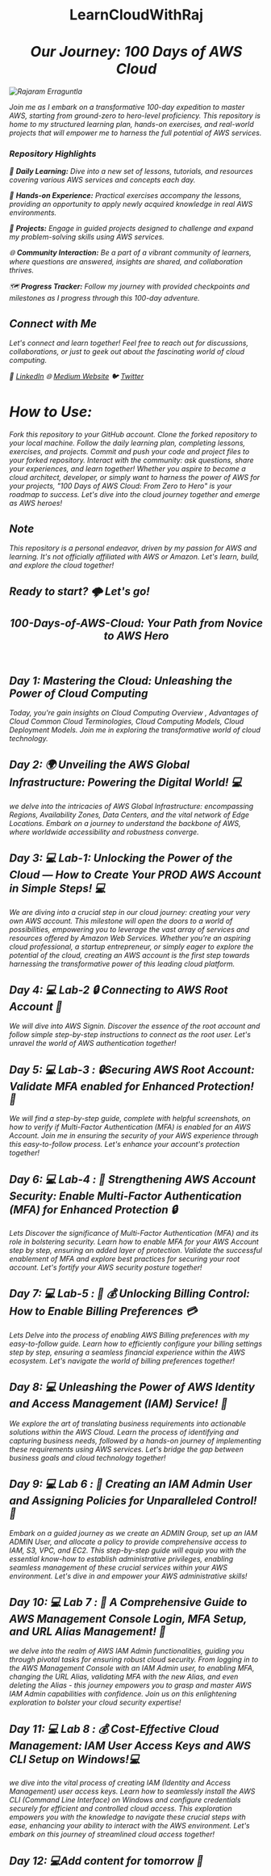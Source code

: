<p align="center">
  <h1 align="center"?<em> LearnCloudWithRaj<em></h1>
    <h1 align="center"?<em> Our Journey: 100 Days of AWS Cloud<em></h1>
  <img src="https://github.com/iamrajaram1/iamrajaram1/blob/main/developerguy.gif" alt="Rajaram Erraguntla">
</p>


Join me as I embark on a transformative 100-day expedition to master AWS, starting from ground-zero to hero-level proficiency. This repository is home to my structured learning plan, hands-on exercises, and real-world projects that will empower me to harness the full potential of AWS services.


### Repository Highlights


📖 **Daily Learning:** Dive into a new set of lessons, tutorials, and resources covering various AWS services and concepts each day.

🔧 **Hands-on Experience:** Practical exercises accompany the lessons, providing an opportunity to apply newly acquired knowledge in real AWS environments.

🚀 **Projects:** Engage in guided projects designed to challenge and expand my problem-solving skills using AWS services.

🌐 **Community Interaction:** Be a part of a vibrant community of learners, where questions are answered, insights are shared, and collaboration thrives.

🗺️ **Progress Tracker:** Follow my journey with provided checkpoints and milestones as I progress through this 100-day adventure.

## Connect with Me

Let's connect and learn together! Feel free to reach out for discussions, collaborations, or just to geek out about the fascinating world of cloud computing.

💼 [LinkedIn](https://www.linkedin.com/in/iamrajaram1)
🌐 [Medium Website](https://iamrajaram1.medium.com/)
🐦 [Twitter](https://twitter.com/iamrajaram1)

# How to Use:
Fork this repository to your GitHub account.
Clone the forked repository to your local machine.
Follow the daily learning plan, completing lessons, exercises, and projects.
Commit and push your code and project files to your forked repository.
Interact with the community: ask questions, share your experiences, and learn together!
Whether you aspire to become a cloud architect, developer, or simply want to harness the power of AWS for your projects, "100 Days of AWS Cloud: From Zero to Hero" is your roadmap to success. Let's dive into the cloud journey together and emerge as AWS heroes!

## Note

This repository is a personal endeavor, driven by my passion for AWS and learning. It's not officially affiliated with AWS or Amazon. Let's learn, build, and explore the cloud together!

## Ready to start? 🌩️ Let's go! </br>


<p align="center">
  <h2 align="center"?<em> 100-Days-of-AWS-Cloud: Your Path from Novice to AWS Hero </em></h2></p></br>
</p>



## Day 1: Mastering the Cloud: Unleashing the Power of Cloud Computing

Today, you're gain insights on Cloud Computing Overview , Advantages of Cloud Common Cloud Terminologies, Cloud Computing Models, Cloud Deployment Models. Join me in exploring the transformative world of cloud technology. 


## Day 2: 🌍 Unveiling the AWS Global Infrastructure: Powering the Digital World! 💻

we delve into the intricacies of AWS Global Infrastructure: encompassing Regions, Availability Zones, Data Centers, and the vital network of Edge Locations. Embark on a journey to understand the backbone of AWS, where worldwide accessibility and robustness converge.

## Day 3: 💻 Lab-1: Unlocking the Power of the Cloud — How to Create Your PROD AWS Account in Simple Steps! 💻

We are diving into a crucial step in our cloud journey: creating your very own AWS account. This milestone will open the doors to a world of possibilities, empowering you to leverage the vast array of services and resources offered by Amazon Web Services. Whether you’re an aspiring cloud professional, a startup entrepreneur, or simply eager to explore the potential of the cloud, creating an AWS account is the first step towards harnessing the transformative power of this leading cloud platform. 

## Day 4: 💻 Lab-2 🔒 Connecting to AWS Root Account 💪

We will dive into AWS Signin. Discover the essence of the root account and follow simple step-by-step instructions to connect as the root user. Let's unravel the world of AWS authentication together!

## Day 5: 💻 Lab-3 : 🔒Securing AWS Root Account: Validate MFA enabled for Enhanced Protection! 💪

We will find a step-by-step guide, complete with helpful screenshots, on how to verify if Multi-Factor Authentication (MFA) is enabled for an AWS Account. Join me in ensuring the security of your AWS experience through this easy-to-follow process. Let's enhance your account's protection together!

## Day 6: 💻 Lab-4 : 💪 Strengthening AWS Account Security: Enable Multi-Factor Authentication (MFA) for Enhanced Protection 🔒

Lets Discover the significance of Multi-Factor Authentication (MFA) and its role in bolstering security. Learn how to enable MFA for your AWS Account step by step, ensuring an added layer of protection. Validate the successful enablement of MFA and explore best practices for securing your root account. Let's fortify your AWS security posture together!

## Day 7: 💻 Lab-5 : 🔑 💰 Unlocking Billing Control: How to Enable Billing Preferences 💳

Lets Delve into the process of enabling AWS Billing preferences with my easy-to-follow guide. Learn how to efficiently configure your billing settings step by step, ensuring a seamless financial experience within the AWS ecosystem. Let's navigate the world of billing preferences together!

## Day 8: 💻 Unleashing the Power of AWS Identity and Access Management (IAM) Service! 💪

We explore the art of translating business requirements into actionable solutions within the AWS Cloud. Learn the process of identifying and capturing business needs, followed by a hands-on journey of implementing these requirements using AWS services. Let's bridge the gap between business goals and cloud technology together!

## Day 9: 💻 Lab 6 : 🔐 Creating an IAM Admin User and Assigning Policies for Unparalleled Control! 💪

Embark on a guided journey as we create an ADMIN Group, set up an IAM ADMIN User, and allocate a policy to provide comprehensive access to IAM, S3, VPC, and EC2. This step-by-step guide will equip you with the essential know-how to establish administrative privileges, enabling seamless management of these crucial services within your AWS environment. Let's dive in and empower your AWS administrative skills!

## Day 10: 💻 Lab 7 : 🔐 A Comprehensive Guide to AWS Management Console Login, MFA Setup, and URL Alias Management! 💼

we delve into the realm of AWS IAM Admin functionalities, guiding you through pivotal tasks for ensuring robust cloud security. From logging in to the AWS Management Console with an IAM Admin user, to enabling MFA, changing the URL Alias, validating MFA with the new Alias, and even deleting the Alias - this journey empowers you to grasp and master AWS IAM Admin capabilities with confidence. Join us on this enlightening exploration to bolster your cloud security expertise!

## Day 11: 💻 Lab 8 :  💰 Cost-Effective Cloud Management: IAM User Access Keys and AWS CLI Setup on Windows!💻

we dive into the vital process of creating IAM (Identity and Access Management) user access keys. Learn how to seamlessly install the AWS CLI (Command Line Interface) on Windows and configure credentials securely for efficient and controlled cloud access. This exploration empowers you with the knowledge to navigate these crucial steps with ease, enhancing your ability to interact with the AWS environment. Let's embark on this journey of streamlined cloud access together!

## Day 12: 💻Add content for tomorrow 💪
